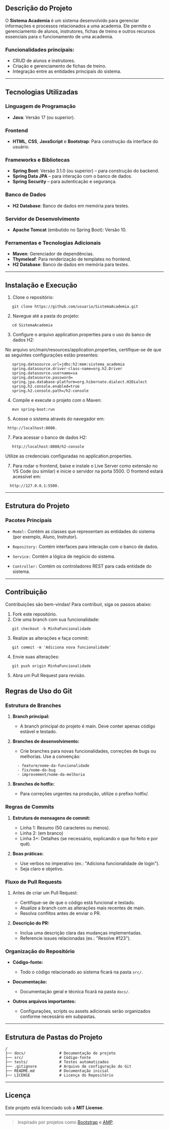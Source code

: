 ## Descrição do Projeto

O **Sistema Academia** é um sistema desenvolvido para gerenciar informações e processos relacionados a uma academia. Ele permite o gerenciamento de alunos, instrutores, fichas de treino e outros recursos essenciais para o funcionamento de uma academia. 

### Funcionalidades principais:

- CRUD de alunos e instrutores.
- Criação e gerenciamento de fichas de treino.
- Integração entre as entidades principais do sistema.

---

## Tecnologias Utilizadas

### Linguagem de Programação
- **Java**: Versão 17 (ou superior).

### Frontend
- **HTML**, **CSS**, **JavaScript** e **Bootstrap**: Para construção da interface do usuário.

### Frameworks e Bibliotecas
- **Spring Boot**: Versão 3.1.0 (ou superior) – para construção do backend.
- **Spring Data JPA** – para interação com o banco de dados.
- **Spring Security** – para autenticação e segurança.

### Banco de Dados
- **H2 Database**: Banco de dados em memória para testes.
  
### Servidor de Desenvolvimento
- **Apache Tomcat** (embutido no Spring Boot): Versão 10.

### Ferramentas e Tecnologias Adicionais
- **Maven**: Gerenciador de dependências.
- **Thymeleaf**: Para renderização de templates no frontend.
- **H2 Database**: Banco de dados em memória para testes.

---

## Instalação e Execução

1. Clone o repositório:

   
```
   git clone https://github.com/usuario/SistemaAcademia.git
```

2. Navegue até a pasta do projeto:

   
```
   cd SistemaAcademia
```

3. Configure o arquivo application.properties para o uso do banco de dados H2:

No arquivo src/main/resources/application.properties, certifique-se de que as seguintes configurações estão presentes:

   
```
   spring.datasource.url=jdbc:h2:mem:sistema_academia
   spring.datasource.driver-class-name=org.h2.Driver
   spring.datasource.username=sa
   spring.datasource.password=
   spring.jpa.database-platform=org.hibernate.dialect.H2Dialect
   spring.h2.console.enabled=true
   spring.h2.console.path=/h2-console
```

4. Compile e execute o projeto com o Maven:

   
```
   mvn spring-boot:run
```

5. Acesse o sistema através do navegador em:
```
 http://localhost:8080.
```
7. Para acessar o banco de dados H2:

   
```
   http://localhost:8080/h2-console
```
   Utilize as credenciais configuradas no application.properties.

7. Para rodar o frontend, baixe e instale o Live Server como extensão no VS Code (ou similar) e inicie o servidor na porta 5500. O frontend estará acessível em:
```
  http://127.0.0.1:5500.
```
---

## Estrutura do Projeto
### Pacotes Principais
   
* ```Model:``` Contém as classes que representam as entidades do sistema (por exemplo, Aluno, Instrutor).

* ```Repository:``` Contém interfaces para interação com o banco de dados.

* ```Service:``` Contém a lógica de negócio do sistema.

* ```Controller:``` Contém os controladores REST para cada entidade do sistema.
---

## Contribuição

Contribuições são bem-vindas! Para contribuir, siga os passos abaixo:

1. Fork este repositório.
2. Crie uma branch com sua funcionalidade:
   
```
   git checkout -b MinhaFuncionalidade
```
3. Realize as alterações e faça commit:
   
```
   git commit -m 'Adiciona nova funcionalidade'
```
4. Envie suas alterações:
   
```
   git push origin MinhaFuncionalidade
```
5. Abra um Pull Request para revisão.

## Regras de Uso do Git

### Estrutura de Branches
1. **Branch principal:**
   - A branch principal do projeto é main. Deve conter apenas código estável e testado.
   
2. **Branches de desenvolvimento:**
   - Crie branches para novas funcionalidades, correções de bugs ou melhorias. Use a convenção:
   ```plaintext
     - feature/nome-da-funcionalidade
     - fix/nome-do-bug
     - improvement/nome-da-melhoria
    ```

3. **Branches de hotfix:**
   - Para correções urgentes na produção, utilize o prefixo hotfix/.

### Regras de Commits
1. **Estrutura de mensagens de commit:**
   - Linha 1: Resumo (50 caracteres ou menos).
   - Linha 2: (em branco)
   - Linha 3+: Detalhes (se necessário, explicando o que foi feito e por quê).

2. **Boas práticas:**
   - Use verbos no imperativo (ex.: "Adiciona funcionalidade de login").
   - Seja claro e objetivo.

### Fluxo de Pull Requests
1. Antes de criar um Pull Request:
   - Certifique-se de que o código está funcional e testado.
   - Atualize a branch com as alterações mais recentes de main.
   - Resolva conflitos antes de enviar o PR.

2. **Descrição do PR:**
   - Inclua uma descrição clara das mudanças implementadas.
   - Referencie issues relacionadas (ex.: "Resolve #123").

### Organização do Repositório
- **Código-fonte:**
  - Todo o código relacionado ao sistema ficará na pasta ```src/```.
  
- **Documentação:**
  - Documentação geral e técnica ficará na pasta ```docs/```.

- **Outros arquivos importantes:**
  - Configurações, scripts ou assets adicionais serão organizados conforme necessário em subpastas.

---

## Estrutura de Pastas do Projeto
```plaintext
/
├── docs/               # Documentação do projeto
├── src/                # Código-fonte
├── tests/              # Testes automatizados
├── .gitignore          # Arquivo de configuração do Git
├── README.md           # Documentação inicial
├── LICENSE             # Licença do Repositório
```
---

## Licença

Este projeto está licenciado sob a **MIT License**.

---

> Inspirado por projetos como [Bootstrap](https://github.com/twbs/bootstrap) e [AMP](https://github.com/amphp/amp).

